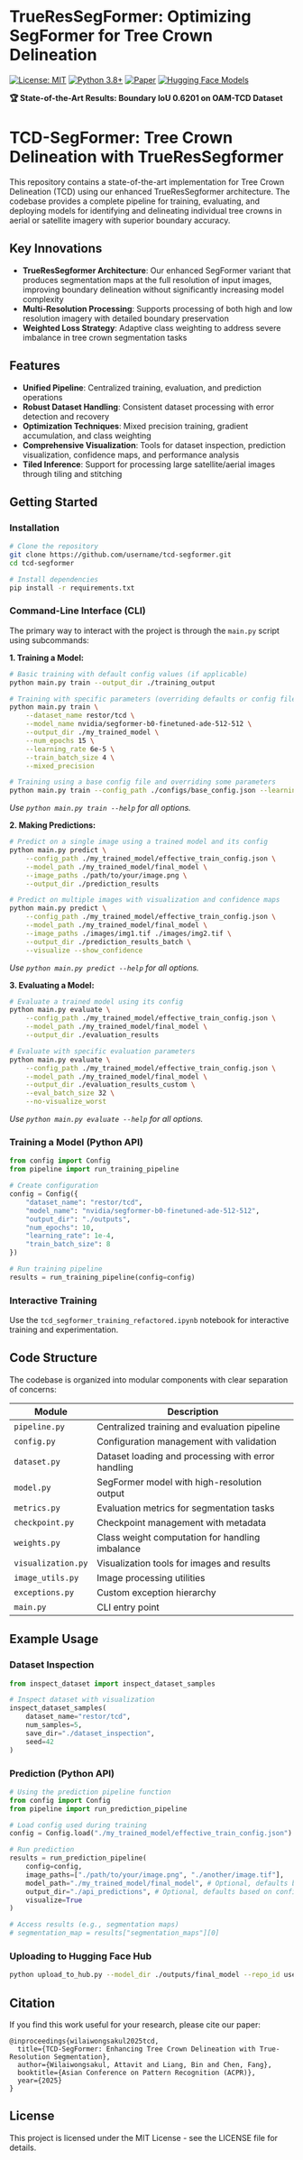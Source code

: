 # TrueResSegFormer: Optimizing SegFormer for Tree Crown Delineation

[![License: MIT](https://img.shields.io/badge/License-MIT-yellow.svg)](https://opensource.org/licenses/MIT)
[![Python 3.8+](https://img.shields.io/badge/python-3.8+-blue.svg)](https://www.python.org/downloads/)
[![Paper](https://img.shields.io/badge/paper-ACPR%202025-red.svg)](link-to-paper-when-available)
[![Hugging Face Models](https://img.shields.io/badge/%F0%9F%A4%97%20Hugging%20Face-Models-blue)](https://huggingface.co/attavit14203638)

**🏆 State-of-the-Art Results: Boundary IoU 0.6201 on OAM-TCD Dataset**

# TCD-SegFormer: Tree Crown Delineation with TrueResSegformer

This repository contains a state-of-the-art implementation for Tree Crown Delineation (TCD) using our enhanced TrueResSegformer architecture. The codebase provides a complete pipeline for training, evaluating, and deploying models for identifying and delineating individual tree crowns in aerial or satellite imagery with superior boundary accuracy.

## Key Innovations

- **TrueResSegformer Architecture**: Our enhanced SegFormer variant that produces segmentation maps at the full resolution of input images, improving boundary delineation without significantly increasing model complexity
- **Multi-Resolution Processing**: Supports processing of both high and low resolution imagery with detailed boundary preservation
- **Weighted Loss Strategy**: Adaptive class weighting to address severe imbalance in tree crown segmentation tasks

## Features

- **Unified Pipeline**: Centralized training, evaluation, and prediction operations
- **Robust Dataset Handling**: Consistent dataset processing with error detection and recovery
- **Optimization Techniques**: Mixed precision training, gradient accumulation, and class weighting
- **Comprehensive Visualization**: Tools for dataset inspection, prediction visualization, confidence maps, and performance analysis
- **Tiled Inference**: Support for processing large satellite/aerial images through tiling and stitching

## Getting Started

### Installation

```bash
# Clone the repository
git clone https://github.com/username/tcd-segformer.git
cd tcd-segformer

# Install dependencies
pip install -r requirements.txt
```

### Command-Line Interface (CLI)

The primary way to interact with the project is through the `main.py` script using subcommands:

**1. Training a Model:**

```bash
# Basic training with default config values (if applicable)
python main.py train --output_dir ./training_output

# Training with specific parameters (overriding defaults or config file)
python main.py train \
    --dataset_name restor/tcd \
    --model_name nvidia/segformer-b0-finetuned-ade-512-512 \
    --output_dir ./my_trained_model \
    --num_epochs 15 \
    --learning_rate 6e-5 \
    --train_batch_size 4 \
    --mixed_precision

# Training using a base config file and overriding some parameters
python main.py train --config_path ./configs/base_config.json --learning_rate 7e-5 --output_dir ./tuned_model
```
*Use `python main.py train --help` for all options.*

**2. Making Predictions:**

```bash
# Predict on a single image using a trained model and its config
python main.py predict \
    --config_path ./my_trained_model/effective_train_config.json \
    --model_path ./my_trained_model/final_model \
    --image_paths ./path/to/your/image.png \
    --output_dir ./prediction_results

# Predict on multiple images with visualization and confidence maps
python main.py predict \
    --config_path ./my_trained_model/effective_train_config.json \
    --model_path ./my_trained_model/final_model \
    --image_paths ./images/img1.tif ./images/img2.tif \
    --output_dir ./prediction_results_batch \
    --visualize --show_confidence
```
*Use `python main.py predict --help` for all options.*

**3. Evaluating a Model:**

```bash
# Evaluate a trained model using its config
python main.py evaluate \
    --config_path ./my_trained_model/effective_train_config.json \
    --model_path ./my_trained_model/final_model \
    --output_dir ./evaluation_results

# Evaluate with specific evaluation parameters
python main.py evaluate \
    --config_path ./my_trained_model/effective_train_config.json \
    --model_path ./my_trained_model/final_model \
    --output_dir ./evaluation_results_custom \
    --eval_batch_size 32 \
    --no-visualize_worst
```
*Use `python main.py evaluate --help` for all options.*

### Training a Model (Python API)

```python
from config import Config
from pipeline import run_training_pipeline

# Create configuration
config = Config({
    "dataset_name": "restor/tcd",
    "model_name": "nvidia/segformer-b0-finetuned-ade-512-512",
    "output_dir": "./outputs",
    "num_epochs": 10,
    "learning_rate": 1e-4,
    "train_batch_size": 8
})

# Run training pipeline
results = run_training_pipeline(config=config)
```

### Interactive Training

Use the `tcd_segformer_training_refactored.ipynb` notebook for interactive training and experimentation.

## Code Structure

The codebase is organized into modular components with clear separation of concerns:

| Module | Description |
|--------|-------------|
| `pipeline.py` | Centralized training and evaluation pipeline |
| `config.py` | Configuration management with validation |
| `dataset.py` | Dataset loading and processing with error handling |
| `model.py` | SegFormer model with high-resolution output |
| `metrics.py` | Evaluation metrics for segmentation tasks |
| `checkpoint.py` | Checkpoint management with metadata |
| `weights.py` | Class weight computation for handling imbalance |
| `visualization.py` | Visualization tools for images and results |
| `image_utils.py` | Image processing utilities |
| `exceptions.py` | Custom exception hierarchy |
| `main.py` | CLI entry point |

## Example Usage

### Dataset Inspection

```python
from inspect_dataset import inspect_dataset_samples

# Inspect dataset with visualization
inspect_dataset_samples(
    dataset_name="restor/tcd",
    num_samples=5,
    save_dir="./dataset_inspection",
    seed=42
)
```

### Prediction (Python API)

```python
# Using the prediction pipeline function
from config import Config
from pipeline import run_prediction_pipeline

# Load config used during training
config = Config.load("./my_trained_model/effective_train_config.json")

# Run prediction
results = run_prediction_pipeline(
    config=config,
    image_paths=["./path/to/your/image.png", "./another/image.tif"],
    model_path="./my_trained_model/final_model", # Optional, defaults based on config
    output_dir="./api_predictions", # Optional, defaults based on config
    visualize=True
)

# Access results (e.g., segmentation maps)
# segmentation_map = results["segmentation_maps"][0]
```

### Uploading to Hugging Face Hub

```bash
python upload_to_hub.py --model_dir ./outputs/final_model --repo_id username/tcd-segformer-model
```

## Citation

If you find this work useful for your research, please cite our paper:

```
@inproceedings{wilaiwongsakul2025tcd,
  title={TCD-SegFormer: Enhancing Tree Crown Delineation with True-Resolution Segmentation},
  author={Wilaiwongsakul, Attavit and Liang, Bin and Chen, Fang},
  booktitle={Asian Conference on Pattern Recognition (ACPR)},
  year={2025}
}
```

## License

This project is licensed under the MIT License - see the LICENSE file for details.
